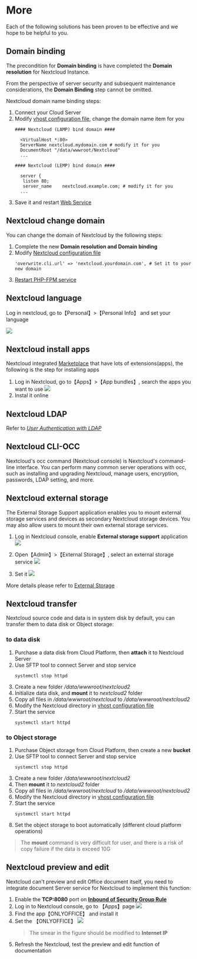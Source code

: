 # More

Each of the following solutions has been proven to be effective and we hope to be helpful to you.

## Domain binding

The precondition for **Domain binding** is have completed the **Domain resolution** for Nextcloud Instance.

From the perspective of server security and subsequent maintenance considerations, the **Domain Binding** step cannot be omitted.

Nextcloud domain name binding steps:

1. Connect your Cloud Server
2. Modify [vhost configuration file](/stack-components.md#apache), change the domain name item for you
   ```text
   #### Nextcloud (LAMP) bind domain #### 

     <VirtualHost *:80>
     ServerName nextcloud.mydomain.com # modify it for you
     DocumentRoot "/data/wwwroot/Nextcloud"
     ...
     
   #### Nextcloud (LEMP) bind domain #### 

     server {
      listen 80;
      server_name    nextcloud.example.com; # modify it for you
     ...

   ```
3. Save it and restart [Web Service](/admin-services.md#apache)


## Nextcloud change domain

You can change the domain of Nextcloud by the following steps:

1. Complete the new **Domain resolution and Domain binding**
2. Modify [Nextcloud configuration file](/stack-components.html#nextcloud)
   ```
   'overwrite.cli.url' => 'nextcloud.yourdomain.com', # Set it to your new domain
   ```
3. [Restart PHP-FPM service](/admin-services.html#php-fpm)

## Nextcloud language

Log in nextcloud, go to【Personal】>【Personal Info】 and set your language

![](https://libs.websoft9.com/Websoft9/DocsPicture/en/nextcloud/nextcloud-mylanguage-websoft9.png)

## Nextcloud install apps

Nextcloud integrated [Marketplace](https://marketplace.nextcloud.com/) that have lots of extensions(apps), the following is the step for installing apps

1. Log in Nextcloud, go to【Apps】>【App bundles】, search the apps you want to use
   ![](https://libs.websoft9.com/Websoft9/DocsPicture/en/nextcloud/nextcloud-backendmk-websoft9.png)
2. Instal it online

## Nextcloud LDAP

Refer to *[User Authentication with LDAP](https://docs.nextcloud.com/server/latest/admin_manual/configuration_user/user_auth_ldap.html)*

## Nextcloud CLI-OCC

Nextcloud's occ command (Nextcloud console) is Nextcloud's command-line interface. You can perform many common server operations with occ, such as installing and upgrading Nextcloud, manage users, encryption, passwords, LDAP setting, and more.

## Nextcloud external storage

The External Storage Support application enables you to mount external storage services and devices as secondary Nextcloud storage devices. You may also allow users to mount their own external storage services.

1. Log in Nextcloud console, enable **External storage support** application
   ![](https://libs.websoft9.com/Websoft9/DocsPicture/en/nextcloud/nextcloud-enablestorage-websoft9.png)

2. Open【Admin】>【External Storage】, select an external storage service
   ![](https://libs.websoft9.com/Websoft9/DocsPicture/en/nextcloud/nextcloud-enablestorage002-websoft9.png)

3. Set it
   ![](https://libs.websoft9.com/Websoft9/DocsPicture/en/nextcloud/nextcloud-auth_mechanism-websoft9.png)

More details please refer to [External Storage](https://docs.nextcloud.com/server/latest/admin_manual/configuration_files/external_storage_configuration_gui.html)

## Nextcloud transfer

Nextcloud source code and data is in system disk by default, you can transfer them to data disk or  Object storage:

### to data disk

1. Purchase a data disk from Cloud Platform, then **attach** it to Nextcloud Server
2. Use SFTP tool to connect Server and stop service
   ```
   systemctl stop httpd
   ```
3. Create a new folder */data/wwwroot/nextcloud2* 
4. Initialize data disk, and **mount** it to *nextcloud2* folder
5. Copy all files in */data/wwwroot/nextcloud* to */data/wwwroot/nextcloud2*  
6. Modify the Nextcloud directory in  [vhost configuration file](/zh/stack-components.html#apache) 
7. Start the service
   ```
   systemctl start httpd
   ```

### to Object storage

1. Purchase Object storage from Cloud Platform, then create a new **bucket**
2. Use SFTP tool to connect Server and stop service
   ```
   systemctl stop httpd
   ```
3. Create a new folder */data/wwwroot/nextcloud2* 
4. Then **mount** it to *nextcloud2* folder
5. Copy all files in */data/wwwroot/nextcloud* to */data/wwwroot/nextcloud2*  
6. Modify the Nextcloud directory in  [vhost configuration file](/zh/stack-components.html#apache) 
7. Start the service
   ```
   systemctl start httpd
   ```
8. Set the object storage to boot automatically (different cloud platform operations)

> The **mount** command is very difficult for user, and there is a risk of copy failure if the data is exceed 10G

## Nextcloud preview and edit

Nextcloud can't preview and edit Office document itself, you need to integrate document Server service for Nextcloud to implement this function:

1. Enable the **TCP:8080** port on **[Inbound of Security Group Rule](https://support.websoft9.com/docs/faq/tech-instance.html)**
2. Log in to Nextcloud console, go to 【Apps】page
	 ![](https://libs.websoft9.com/Websoft9/DocsPicture/en/nextcloud/nextcloud-olpreview-1-websoft9.png)
3. Find the app【ONLYOFFICE】 and install it
4. Set the 【ONLYOFFICE】
   ![](https://libs.websoft9.com/Websoft9/DocsPicture/zh/nextcloud/nextcloud-setonlyoffice-websoft9.png)
   > The smear in the figure should be modified to **Internet IP**
5. Refresh the Nextcloud, test the preview and edit function of documentation